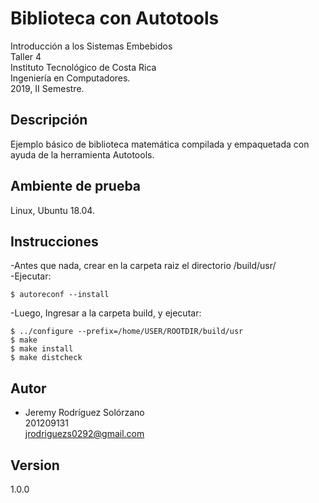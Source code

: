# Biblioteca con Autotools
Introducción a los Sistemas Embebidos  
Taller 4  
Instituto Tecnológico de Costa Rica  
Ingeniería en Computadores.   
2019, II Semestre.  

## Descripción
Ejemplo básico de biblioteca matemática compilada y empaquetada con ayuda de la herramienta Autotools.

## Ambiente de prueba
Linux, Ubuntu 18.04.

## Instrucciones
-Antes que nada, crear en la carpeta raiz el directorio /build/usr/  
-Ejecutar:  
```
$ autoreconf --install
```
-Luego, Ingresar a la carpeta build, y ejecutar:
```
$ ../configure --prefix=/home/USER/ROOTDIR/build/usr
$ make
$ make install
$ make distcheck
```
## Autor
* Jeremy Rodríguez Solórzano  
201209131  
jrodriguezs0292@gmail.com

## Version
1.0.0
